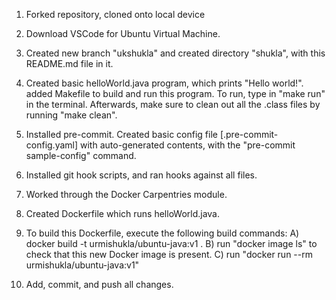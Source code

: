 1. Forked repository, cloned onto local device

2. Download VSCode for Ubuntu Virtual Machine.

3. Created new branch "ukshukla" and created directory "shukla", with this README.md file in it.

4. Created basic helloWorld.java program, which prints "Hello world!". added Makefile to build and run this program. To run, type in "make run" in the terminal. Afterwards, make sure to clean out all the .class files by running "make clean".

5. Installed pre-commit. Created basic config file [.pre-commit-config.yaml] with auto-generated contents, with the "pre-commit sample-config" command.

6. Installed git hook scripts, and ran hooks against all files.

7. Worked through the Docker Carpentries module.

8. Created Dockerfile which runs helloWorld.java.

9. To build this Dockerfile, execute the following build commands:
	A) docker build -t urmishukla/ubuntu-java:v1 .
	B) run "docker image ls" to check that this new Docker image is present.
	C) run "docker run --rm urmishukla/ubuntu-java:v1"

10. Add, commit, and push all changes.
